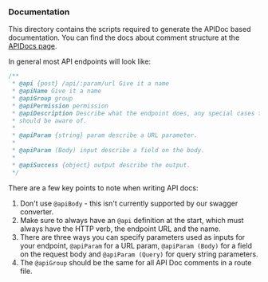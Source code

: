 ### Documentation

This directory contains the scripts required to generate the APIDoc based documentation.
You can find the docs about comment structure at the [APIDocs page](https://apidocjs.com/).

In general most API endpoints will look like:

```js
/**
 * @api {post} /api/:param/url Give it a name
 * @apiName Give it a name
 * @apiGroup group
 * @apiPermission permission
 * @apiDescription Describe what the endpoint does, any special cases the user
 * should be aware of.
 *
 * @apiParam {string} param describe a URL parameter.
 *
 * @apiParam (Body) input describe a field on the body.
 *
 * @apiSuccess {object} output describe the output.
 */
```

There are a few key points to note when writing API docs:

1. Don't use `@apiBody` - this isn't currently supported by our swagger converter.
2. Make sure to always have an `@api` definition at the start, which must always have the
   HTTP verb, the endpoint URL and the name.
3. There are three ways you can specify parameters used as inputs for your endpoint,
   `@apiParam` for a URL param, `@apiParam (Body)` for a field on the request body and `@apiParam (Query)`
   for query string parameters.
4. The `@apiGroup` should be the same for all API Doc comments in a route file.
